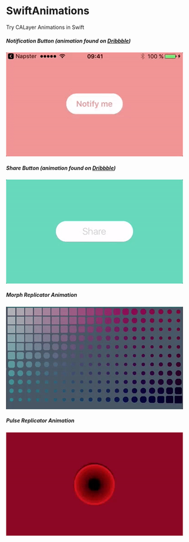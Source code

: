 # SwiftAnimations
Try CALayer Animations in Swift

##### Notification Button (animation found on [Dribbble](https://dribbble.com/shots/3072293-Notify-me))

![Notification Button](https://github.com/AbsolutRenal/SwiftAnimations/blob/master/Gifs/NotifyAnim.gif "Notification Button")

##### Share Button (animation found on [Dribbble](https://dribbble.com/shots/1707161-Share-Button-After-Effects-Project-file))
![Share Button](https://github.com/AbsolutRenal/SwiftAnimations/blob/master/Gifs/ShareAnim.gif "Share Button")

##### Morph Replicator Animation
![Morph Animation](https://github.com/AbsolutRenal/SwiftAnimations/blob/master/Gifs/MorphReplicatorAnim.gif "Morph Animation")

##### Pulse Replicator Animation
![Pulse Animation](https://github.com/AbsolutRenal/SwiftAnimations/blob/master/Gifs/PulseAnim.gif "Pulse Animation")
